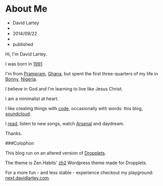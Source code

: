 ﻿# About Me
- David Lartey
- 
- 2014/09/22
- 
- published

Hi, I'm David Lartey.

I was born in [1991]()

I'm from <a href="http://en.wikipedia.org/wiki/Prampram" target="_blank" title="">Prampram</a>, <a href="http://en.wikipedia.org/wiki/Ghana" title="Ghana - Wikipedia, the free encyclopedia">Ghana</a>, but spent the first three-quarters of my life in <a href="https://en.wikipedia.org/wiki/Bonny,_Nigeria">Bonny</a>, <a href="https://en.wikipedia.org/wiki/Nigeria" target="_blank" title="Nigeria - Wikipedia, the free encyclopedia">Nigeria</a>.

I believe in God and I'm learning to live like Jesus Christ.

I am a minimalist at heart.

I like creating things with <a href="#" title="My projects">code</a>, occasionally with words: this blog, <a href="https://soundcloud.com/davidlartey" target="_blank" title="My SoundCloud profile">soundcloud</a>.

I <a href="#" title="My reading list">read</a>, listen to new songs, watch <a href="https://arsenal.com/home" title="The Official Website of Arsenal Football Club">Arsenal</a> and daydream.

Thanks.

###Colophon

This blog run on an altered version of <a href="http://dropplets.com/" target="_blank" title="Welcome to an Easier Way to Blog">Dropplets</a>.

The theme is Zen Habits' <a href="http://zenhabits.net/theme/" target="_blank">zh2</a> Wordpress theme made for Dropplets.

For a more fun - and less stable - experience checkout my playground: <a href="http://next.davidlartey.com" target="_blank">next.davidlartey.com</a>.

